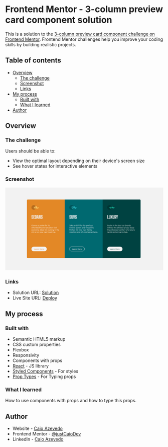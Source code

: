 # Frontend Mentor - 3-column preview card component solution

This is a solution to the [3-column preview card component challenge on Frontend Mentor](https://www.frontendmentor.io/challenges/3column-preview-card-component-pH92eAR2-). Frontend Mentor challenges help you improve your coding skills by building realistic projects. 

## Table of contents

- [Overview](#overview)
  - [The challenge](#the-challenge)
  - [Screenshot](#screenshot)
  - [Links](#links)
- [My process](#my-process)
  - [Built with](#built-with)
  - [What I learned](#what-i-learned)
- [Author](#author)

## Overview

### The challenge

Users should be able to:

- View the optimal layout depending on their device's screen size
- See hover states for interactive elements

### Screenshot

![](./screenshot.png)

### Links

- Solution URL: [Solution](https://www.frontendmentor.io/solutions/preview-card-component-react-js-styled-component-proptypes-fdE4CUXmp8)
- Live Site URL: [Deploy](https://your-live-site-url.com)

## My process

### Built with

- Semantic HTML5 markup
- CSS custom properties
- Flexbox
- Responsivity
- Components with props
- [React](https://reactjs.org/) - JS library
- [Styled Components](https://styled-components.com/) - For styles
- [Prop Types](https://www.npmjs.com/package/prop-types) - For Typing props

### What I learned

How to use components with props and how to type this props.

## Author

- Website - [Caio Azevedo](https://github.com/justCaioDev)
- Frontend Mentor - [@justCaioDev](https://www.frontendmentor.io/profile/justCaioDev)
- LinkedIn - [Caio Azevedo](https://www.linkedin.com/in/caiio/)